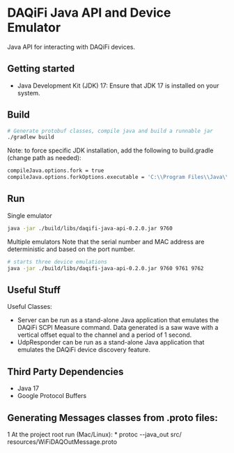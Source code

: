 # DAQiFi Java API and Device Emulator

Java API for interacting with DAQiFi devices.

## Getting started
- Java Development Kit (JDK) 17: Ensure that JDK 17 is installed on your system.

## Build
```sh
# Generate protobuf classes, compile java and build a runnable jar
./gradlew build
```

Note: to force specific JDK installation, add the following to build.gradle (change path as needed):
```sh
compileJava.options.fork = true
compileJava.options.forkOptions.executable = 'C:\\Program Files\\Java\\jdk1.8.0_181\\bin\\javac.exe'
```

## Run

Single emulator
```sh
java -jar ./build/libs/daqifi-java-api-0.2.0.jar 9760
```

Multiple emulators
Note that the serial number and MAC address are deterministic and based on the port number.
```sh
# starts three device emulations
java -jar ./build/libs/daqifi-java-api-0.2.0.jar 9760 9761 9762
```

## Useful Stuff
Useful Classes:
   * Server can be run as a stand-alone Java application 
     that emulates the DAQiFi SCPI Measure command. 
     Data generated is a saw wave with a vertical offset 
     equal to the channel and a period of 1 second.
   * UdpResponder can be run as a stand-alone Java application 
     that emulates the DAQiFi device discovery feature.

## Third Party Dependencies
   * Java 17
   * Google Protocol Buffers

## Generating Messages classes from .proto files:
   1 At the project root run (Mac/Linux):
      * protoc --java_out src/ resources/WiFiDAQOutMessage.proto
